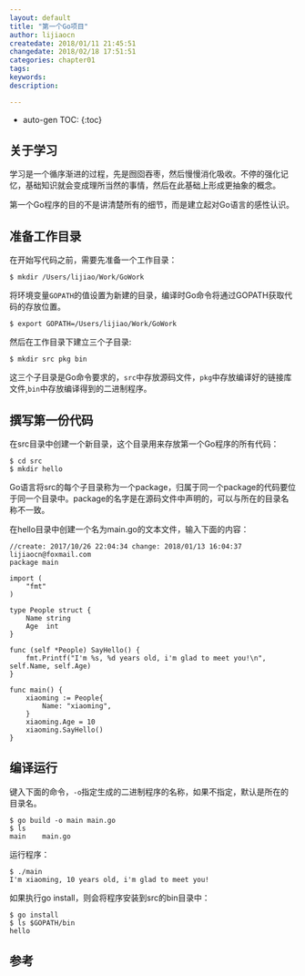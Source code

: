 ```yaml
---
layout: default
title: "第一个Go项目"
author: lijiaocn
createdate: 2018/01/11 21:45:51
changedate: 2018/02/18 17:51:51
categories: chapter01
tags:
keywords:
description: 

---
```


* auto-gen TOC:
{:toc}

## 关于学习

学习是一个循序渐进的过程，先是囫囵吞枣，然后慢慢消化吸收。不停的强化记忆，基础知识就会变成理所当然的事情，然后在此基础上形成更抽象的概念。

第一个Go程序的目的不是讲清楚所有的细节，而是建立起对Go语言的感性认识。

## 准备工作目录

在开始写代码之前，需要先准备一个工作目录：

	$ mkdir /Users/lijiao/Work/GoWork

将环境变量`GOPATH`的值设置为新建的目录，编译时Go命令将通过GOPATH获取代码的存放位置。

	$ export GOPATH=/Users/lijiao/Work/GoWork

然后在工作目录下建立三个子目录:

	$ mkdir src pkg bin

这三个子目录是Go命令要求的，`src`中存放源码文件，`pkg`中存放编译好的链接库文件,`bin`中存放编译得到的二进制程序。

## 撰写第一份代码

在src目录中创建一个新目录，这个目录用来存放第一个Go程序的所有代码：

	$ cd src
	$ mkdir hello

Go语言将src的每个子目录称为一个package，归属于同一个package的代码要位于同一个目录中。package的名字是在源码文件中声明的，可以与所在的目录名称不一致。

在hello目录中创建一个名为main.go的文本文件，输入下面的内容：

	//create: 2017/10/26 22:04:34 change: 2018/01/13 16:04:37 lijiaocn@foxmail.com
	package main
	
	import (
		"fmt"
	)
	
	type People struct {
		Name string
		Age  int
	}
	
	func (self *People) SayHello() {
		fmt.Printf("I'm %s, %d years old, i'm glad to meet you!\n", self.Name, self.Age)
	}
	
	func main() {
		xiaoming := People{
			Name: "xiaoming",
		}
		xiaoming.Age = 10
		xiaoming.SayHello()
	}

## 编译运行

键入下面的命令，`-o`指定生成的二进制程序的名称，如果不指定，默认是所在的目录名。

	$ go build -o main main.go
	$ ls
	main    main.go

运行程序：

	$ ./main
	I'm xiaoming, 10 years old, i'm glad to meet you!

如果执行go install，则会将程序安装到src的bin目录中：

	$ go install 
	$ ls $GOPATH/bin
	hello

## 参考
